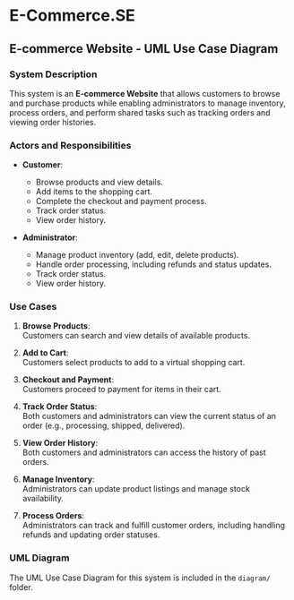 # E-Commerce.SE  

## E-commerce Website - UML Use Case Diagram  

### System Description  
This system is an **E-commerce Website** that allows customers to browse and purchase products while enabling administrators to manage inventory, process orders, and perform shared tasks such as tracking orders and viewing order histories.  

### Actors and Responsibilities  
- **Customer**:  
  - Browse products and view details.  
  - Add items to the shopping cart.  
  - Complete the checkout and payment process.  
  - Track order status.  
  - View order history.  

- **Administrator**:  
  - Manage product inventory (add, edit, delete products).  
  - Handle order processing, including refunds and status updates.  
  - Track order status.  
  - View order history.  

### Use Cases  
1. **Browse Products**:  
   Customers can search and view details of available products.  

2. **Add to Cart**:  
   Customers select products to add to a virtual shopping cart.  

3. **Checkout and Payment**:  
   Customers proceed to payment for items in their cart.  

4. **Track Order Status**:  
   Both customers and administrators can view the current status of an order (e.g., processing, shipped, delivered).  

5. **View Order History**:  
   Both customers and administrators can access the history of past orders.  

6. **Manage Inventory**:  
   Administrators can update product listings and manage stock availability.  

7. **Process Orders**:  
   Administrators can track and fulfill customer orders, including handling refunds and updating order statuses.  

### UML Diagram  
The UML Use Case Diagram for this system is included in the `diagram/` folder.
